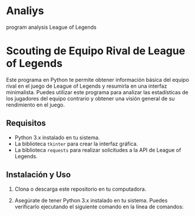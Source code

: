 # Analiys
 program analysis League of Legends
# Scouting de Equipo Rival de League of Legends

Este programa en Python te permite obtener información básica del equipo rival en el juego de League of Legends y resumirla en una interfaz minimalista. Puedes utilizar este programa para analizar las estadísticas de los jugadores del equipo contrario y obtener una visión general de su rendimiento en el juego.

## Requisitos

- Python 3.x instalado en tu sistema.
- La biblioteca `tkinter` para crear la interfaz gráfica.
- La biblioteca `requests` para realizar solicitudes a la API de League of Legends.

## Instalación y Uso

1. Clona o descarga este repositorio en tu computadora.

2. Asegúrate de tener Python 3.x instalado en tu sistema. Puedes verificarlo ejecutando el siguiente comando en la línea de comandos:

